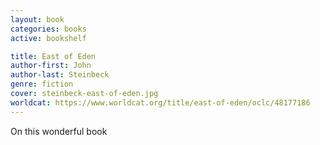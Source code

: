 ```yaml
---
layout: book
categories: books
active: bookshelf

title: East of Eden
author-first: John
author-last: Steinbeck
genre: fiction
cover: steinbeck-east-of-eden.jpg
worldcat: https://www.worldcat.org/title/east-of-eden/oclc/48177186
---
```


On this wonderful book